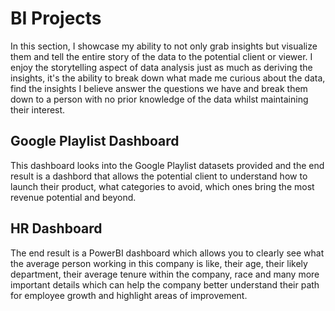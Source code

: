 # BI Projects
In this section, I showcase my ability to not only grab insights but visualize them and tell the entire story of the data to the potential client or viewer. I enjoy the storytelling aspect of data analysis just as much as deriving the insights, it's the ability to
break down what made me curious about the data, find the insights I believe answer the questions we have and break them down to a person with no prior knowledge of the data whilst maintaining their interest. 

## Google Playlist Dashboard
This dashboard looks into the Google Playlist datasets provided and the end result is a dashbord that allows the potential client to understand how to launch their product, what categories to avoid, which ones bring the most revenue potential and beyond.

## HR Dashboard
The end result is a PowerBI dashboard which allows you to clearly see what the average person working in this company is like, their age, their likely department, their average tenure within the company, race and many more important details which can help the 
company better understand their path for employee growth and highlight areas of improvement.

